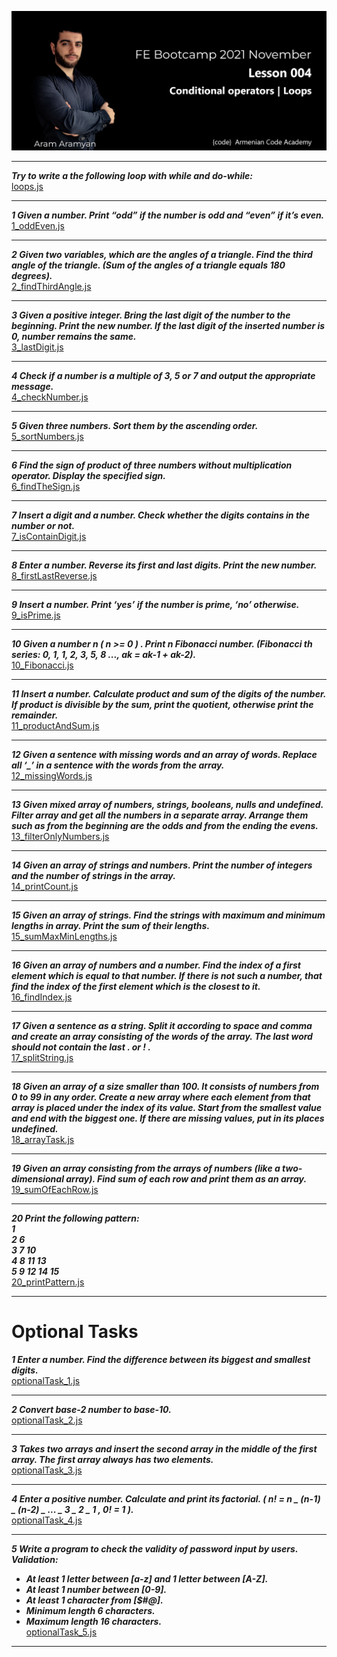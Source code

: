 ![](img/1.png)

---

***Try to write a the following loop with while and do-while:***\
[loops.js](loops.js)
___

***1 Given a number. Print “odd” if the number is odd and “even” if itʼs even.***\
[1_oddEven.js](1_oddEven.js)
___

***2 Given two variables, which are the angles of a triangle. Find the third angle of the triangle. (Sum of
the angles of a triangle equals 180 degrees).***\
[2_findThirdAngle.js](2_findThirdAngle.js)
___

***3 Given a positive integer. Bring the last digit of the number to the beginning. Print the new number. If
the last digit of the inserted number is 0, number remains the same.***\
[3_lastDigit.js](3_lastDigit.js)
___
***4 Check if a number is a multiple of 3, 5 or 7 and output the appropriate message.***\
[4_checkNumber.js](4_checkNumber.js)
___
***5 Given three numbers. Sort them by the ascending order.***\
[5_sortNumbers.js](5_sortNumbers.js)
___

***6 Find the sign of product of three numbers without multiplication operator. Display the specified sign.***\
[6_findTheSign.js](6_findTheSign.js)
___

***7 Insert a digit and a number. Check whether the digits contains in the number or not.***\
[7_isContainDigit.js](7_isContainDigit.js)
___

***8 Enter a number. Reverse its first and last digits. Print the new number.***\
[8_firstLastReverse.js](8_firstLastReverse.js)
___

***9 Insert a number. Print ‘yesʼ if the number is prime, ‘noʼ otherwise.***\
[9_isPrime.js](9_isPrime.js)
___

***10 Given a number n ( n >= 0 ) . Print n Fibonacci number. (Fibonacci th series: 0, 1, 1, 2, 3, 5, 8 ..., ak =
ak-1 + ak-2).***\
[10_Fibonacci.js](10_Fibonacci.js)
___

***11 Insert a number. Calculate product and sum of the digits of the number. If product is divisible by the
sum, print the quotient, otherwise print the remainder.***\
[11_productAndSum.js](11_productAndSum.js)
___

***12 Given a sentence with missing words and an array of words. Replace all ‘_ʼ in a sentence with the
words from the array.***\
[12_missingWords.js](12_missingWords.js)
___

***13 Given mixed array of numbers, strings, booleans, nulls and undefined. Filter array and get all the
numbers in a separate array. Arrange them such as from the beginning are the odds and from the
ending the evens.***\
[13_filterOnlyNumbers.js](13_filterOnlyNumbers.js)
___

***14 Given an array of strings and numbers. Print the number of integers and the number of strings in the
array.***\
[14_printCount.js](14_printCount.js)
___

***15 Given an array of strings. Find the strings with maximum and minimum lengths in array. Print the sum
of their lengths.***\
[15_sumMaxMinLengths.js](15_sumMaxMinLengths.js)
___

***16 Given an array of numbers and a number. Find the index of a first element which is equal to that
number. If there is not such a number, that find the index of the first element which is the closest to it.***\
[16_findIndex.js](16_findIndex.js)
___

***17 Given a sentence as a string. Split it according to space and comma and create an array consisting of
the words of the array. The last word should not contain the last . or ! .***\
[17_splitString.js](17_splitString.js)
___

***18 Given an array of a size smaller than 100. It consists of numbers from 0 to 99 in any order. Create a
new array where each element from that array is placed under the index of its value. Start from the
smallest value and end with the biggest one. If there are missing values, put in its places undefined.***\
[18_arrayTask.js](18_arrayTask.js)
___

***19 Given an array consisting from the arrays of numbers (like a two-dimensional array). Find sum of each
row and print them as an array.***\
[19_sumOfEachRow.js](19_sumOfEachRow.js)
___

***20 Print the following pattern:\
1\
2 6\
3 7 10\
4 8 11 13\
5 9 12 14 15***\
[20_printPattern.js](20_printPattern.js)
___

# Optional Tasks
***1 Enter a number. Find the difference between its biggest and smallest digits.***\
[optionalTask_1.js](optionalTask_1.js)
___

***2 Convert base-2 number to base-10.***\
[optionalTask_2.js](optionalTask_2.js)
___

***3 Takes two arrays and insert the second array in the middle of the first array. The first array always has
two elements.***\
[optionalTask_3.js](optionalTask_3.js)
___

***4 Enter a positive number. Calculate and print its factorial. ( n! = n _ (n-1) _ (n-2) _ ... _ 3 _ 2 _ 1 , 0! = 1
).***\
[optionalTask_4.js](optionalTask_4.js)
___

***5 Write a program to check the validity of password input by users. Validation:***
- ***At least 1 letter between [a-z] and 1 letter between [A-Z].***
- ***At least 1 number between [0-9].***
- ***At least 1 character from [$#@].***
- ***Minimum length 6 characters.***
- ***Maximum length 16 characters.***\
[optionalTask_5.js](optionalTask_5.js)
___